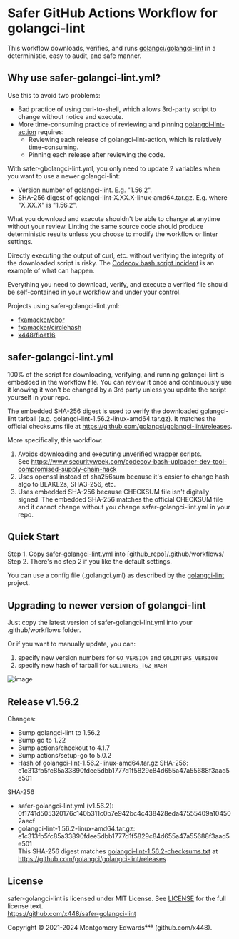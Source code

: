 # Safer GitHub Actions Workflow for golangci-lint

This workflow downloads, verifies, and runs [golangci/golangci-lint](https://github.com/golangci/golangci-lint) in a deterministic, easy to audit, and safe manner.

## Why use safer-golangci-lint.yml?

Use this to avoid two problems:
- Bad practice of using curl-to-shell, which allows 3rd-party script to change without notice and execute.
- More time-consuming practice of reviewing and pinning [golangci-lint-action](https://github.com/golangci/golangci-lint-action) requires:
  - Reviewing each release of golangci-lint-action, which is relatively time-consuming.
  - Pinning each release after reviewing the code.

With safer-gbolangci-lint.yml, you only need to update 2 variables when you want to use a newer golangci-lint:
 - Version number of golangci-lint.  E.g. "1.56.2".
 - SHA-256 digest of golangci-lint-X.XX.X-linux-amd64.tar.gz. E.g. where "X.XX.X" is "1.56.2".

What you download and execute shouldn't be able to change at anytime without your review. Linting the same source code should produce deterministic results unless you choose to modify the workflow or linter settings.

Directly executing the output of curl, etc. without verifying the integrity of the downloaded script is risky.  The [Codecov bash script incident](https://www.securityweek.com/codecov-bash-uploader-dev-tool-compromised-supply-chain-hack) is an example of what can happen.

Everything you need to download, verify, and execute a verified file should be self-contained in your workflow and under your control.

Projects using safer-golangci-lint.yml:
 - [fxamacker/cbor](https://github.com/fxamacker/cbor)
 - [fxamacker/circlehash](https://github.com/fxamacker/circlehash)
 - [x448/float16](https://github.com/x448/float16)

## safer-golangci-lint.yml

100% of the script for downloading, verifying, and running golangci-lint is embedded in the workflow file.  You can review it once and continuously use it knowing it won't be changed by a 3rd party unless you update the script yourself in your repo.

The embedded SHA-256 digest is used to verify the downloaded golangci-lint tarball (e.g. golangci-lint-1.56.2-linux-amd64.tar.gz). It matches the official checksums file at https://github.com/golangci/golangci-lint/releases.

More specifically, this workflow:

1. Avoids downloading and executing unverified wrapper scripts.  
   See https://www.securityweek.com/codecov-bash-uploader-dev-tool-compromised-supply-chain-hack
2. Uses openssl instead of sha256sum because it's easier to change hash algo to BLAKE2s, SHA3-256, etc.
3. Uses embedded SHA-256 because CHECKSUM file isn't digitally signed.  The embedded SHA-256 matches the official CHECKSUM file and it cannot change without you change safer-golangci-lint.yml in your repo.

## Quick Start
Step 1. Copy [safer-golangci-lint.yml](https://raw.githubusercontent.com/x448/safer-golangci-lint/main/safer-golangci-lint.yml) into [github_repo]/.github/workflows/  
Step 2. There's no step 2 if you like the default settings.

You can use a config file (.golangci.yml) as described by the [golangci-lint](https://github.com/golangci/golangci-lint) project.

## Upgrading to newer version of golangci-lint

Just copy the latest version of safer-golangci-lint.yml into your .github/workflows folder.

Or if you want to manually update, you can:

1. specify new version numbers for `GO_VERSION` and `GOLINTERS_VERSION`
2. specify new hash of tarball for `GOLINTERS_TGZ_HASH`

![image](https://github.com/user-attachments/assets/f0bce474-974a-44c4-bf3a-5c3edc7c9150)

## Release v1.56.2

Changes:
- Bump golangci-lint to 1.56.2
- Bump go to 1.22
- Bump actions/checkout to 4.1.7
- Bump actions/setup-go to 5.0.2
- Hash of golangci-lint-1.56.2-linux-amd64.tar.gz
  SHA-256: e1c313fb5fc85a33890fdee5dbb1777d1f5829c84d655a47a55688f3aad5e501  

SHA-256
- safer-golangci-lint.yml (v1.56.2): 0f1741d505320176c140b311c0b7e942bc4c438428eda47555409a104502aecf
- golangci-lint-1.56.2-linux-amd64.tar.gz: e1c313fb5fc85a33890fdee5dbb1777d1f5829c84d655a47a55688f3aad5e501  
  This SHA-256 digest matches [golangci-lint-1.56.2-checksums.txt](https://github.com/golangci/golangci-lint/releases/download/v1.56.2/golangci-lint-1.56.2-checksums.txt) at
  https://github.com/golangci/golangci-lint/releases

## License

safer-golangci-lint is licensed under MIT License.  See [LICENSE](LICENSE) for the full license text.  
https://github.com/x448/safer-golangci-lint

Copyright © 2021-2024 Montgomery Edwards⁴⁴⁸ (github.com/x448).

